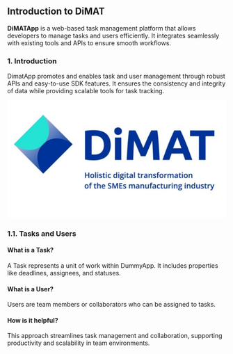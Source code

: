 ## Introduction to DiMAT

**DiMATApp** is a web-based task management platform that allows developers to manage tasks and users efficiently. It integrates seamlessly with existing tools and APIs to ensure smooth workflows.

### 1. Introduction

DimatApp promotes and enables task and user management through robust APIs and easy-to-use SDK features. It ensures the consistency and integrity of data while providing scalable tools for task tracking.

![Dummyapp](assets/images/dimat_logo.jpg)


### 1.1. Tasks and Users

#### What is a Task?

A Task represents a unit of work within DummyApp. It includes properties like deadlines, assignees, and statuses.

#### What is a User?

Users are team members or collaborators who can be assigned to tasks.

#### How is it helpful?

This approach streamlines task management and collaboration, supporting productivity and scalability in team environments.
